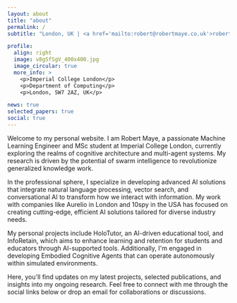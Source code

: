 ```yaml
---
layout: about
title: "about"
permalink: /
subtitle: "London, UK | <a href='mailto:robert@robertmaye.co.uk'>robert@robertmaye.co.uk</a> | Motivated by the synergy of AI and human cognition."

profile:
  align: right
  image: v8gSfSgV_400x400.jpg
  image_circular: true
  more_info: >
    <p>Imperial College London</p>
    <p>Department of Computing</p>
    <p>London, SW7 2AZ, UK</p>

news: true
selected_papers: true
social: true
---
```


Welcome to my personal website. I am Robert Maye, a passionate Machine Learning Engineer and MSc student at Imperial College London, currently exploring the realms of cognitive architecture and multi-agent systems. My research is driven by the potential of swarm intelligence to revolutionize generalized knowledge work.

In the professional sphere, I specialize in developing advanced AI solutions that integrate natural language processing, vector search, and conversational AI to transform how we interact with information. My work with companies like Aurelio in London and 10spy in the USA has focused on creating cutting-edge, efficient AI solutions tailored for diverse industry needs.

My personal projects include HoloTutor, an AI-driven educational tool, and InfoRetain, which aims to enhance learning and retention for students and educators through AI-supported tools. Additionally, I'm engaged in developing Embodied Cognitive Agents that can operate autonomously within simulated environments.

Here, you'll find updates on my latest projects, selected publications, and insights into my ongoing research. Feel free to connect with me through the social links below or drop an email for collaborations or discussions.
